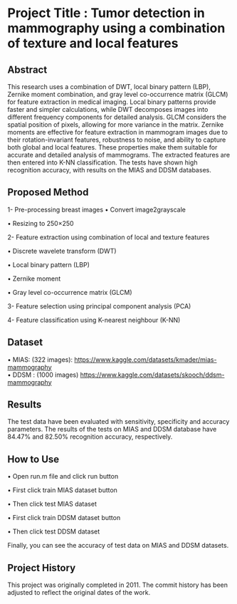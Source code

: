 # Project Title : Tumor detection in mammography using a combination of texture and local features

## Abstract
This research uses a combination of DWT, local binary pattern (LBP), Zernike moment combination, and gray level co-occurrence matrix (GLCM) for feature extraction in medical imaging. Local binary patterns provide faster and simpler calculations, while DWT decomposes images into different frequency components for detailed analysis. GLCM considers the spatial position of pixels, allowing for more variance in the matrix. Zernike moments are effective for feature extraction in mammogram images due to their rotation-invariant features, robustness to noise, and ability to capture both global and local features. These properties make them suitable for accurate and detailed analysis of mammograms. The extracted features are then entered into K-NN classification. The tests have shown high recognition accuracy, with results on the MIAS and DDSM databases.

## Proposed Method
1- Pre-processing breast images
  •	Convert image2grayscale

  •	Resizing to 250×250

2- Feature extraction using combination of local and texture features

  •	Discrete wavelete transform (DWT)

  •	Local binary pattern (LBP)

  •	Zernike moment

  •	Gray level co-occurrence matrix (GLCM)

3- Feature selection using principal component analysis (PCA)

4- Feature classification using K-nearest neighbour (K-NN)

## Dataset
•	MIAS: (322 images): https://www.kaggle.com/datasets/kmader/mias-mammography  
•	DDSM :  (1000 images) https://www.kaggle.com/datasets/skooch/ddsm-mammography 



## Results
The test data have been evaluated with sensitivity, specificity and accuracy parameters. The results of the tests on MIAS and DDSM database have 84.47% and 82.50% recognition accuracy, respectively.

## How to Use

•	Open run.m file and click run button

•	First click train MIAS dataset button

•	Then click test MIAS dataset

•	First click train DDSM dataset button

•	Then click test DDSM dataset

Finally, you can see the accuracy of test data on MIAS and DDSM datasets. 




## Project History
This project was originally completed in 2011. The commit history has been adjusted to reflect the original dates of the work.
